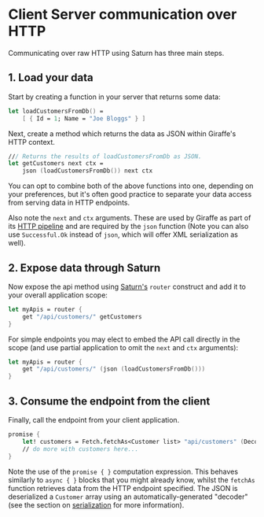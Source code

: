 # Client Server communication over HTTP
Communicating over raw HTTP using Saturn has three main steps.
## 1. Load your data
Start by creating a function in your server that returns some data:

```fsharp
let loadCustomersFromDb() =
    [ { Id = 1; Name = "Joe Bloggs" } ]
```
Next, create a method which returns the data as JSON within Giraffe's HTTP context.

```fsharp
/// Returns the results of loadCustomersFromDb as JSON.
let getCustomers next ctx =
    json (loadCustomersFromDb()) next ctx
```

You can opt to combine both of the above functions into one, depending on your preferences, but it's often good practice to separate your data access from serving data in HTTP endpoints.

Also note the `next` and `ctx` arguments. These are used by Giraffe as part of its [HTTP pipeline](https://github.com/giraffe-fsharp/Giraffe/blob/master/DOCUMENTATION.md#fundamentals) and are required by the `json` function (Note you can also use `Successful.Ok` instead of `json`, which will offer XML serialization as well).

## 2. Expose data through Saturn
Now expose the api method using [Saturn's](https://saturnframework.github.io/docs/api/scope/) `router` construct and add it to your overall application scope:
```fsharp
let myApis = router {
    get "/api/customers/" getCustomers
}
```

For simple endpoints you may elect to embed the API call directly in the scope (and use partial application to omit the `next` and `ctx` arguments):
```fsharp
let myApis = router {
    get "/api/customers/" (json (loadCustomersFromDb()))
}
```

## 3. Consume the endpoint from the client
Finally, call the endpoint from your client application.
```fsharp
promise {    
    let! customers = Fetch.fetchAs<Customer list> "api/customers" (Decode.Auto.generateDecoder()) []
    // do more with customers here...
}
```

Note the use of the `promise { }` computation expression. This behaves similarly to `async { }` blocks that you might already know, whilst the `fetchAs` function retrieves data from the HTTP endpoint specified. The JSON is deserialized a `Customer` array using an automatically-generated "decoder" (see the section on [serialization](feature-clientserver-serialization.md) for more information).
